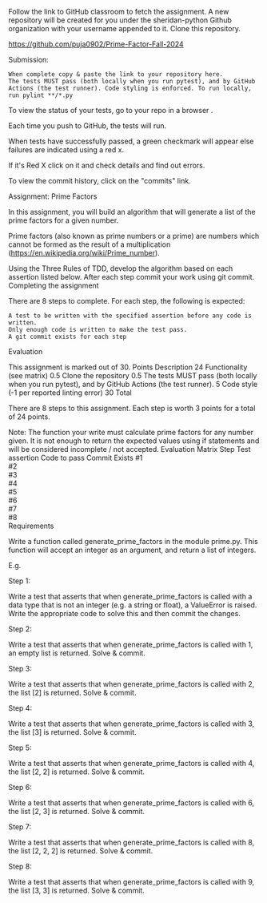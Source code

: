 Follow the link to GitHub classroom to fetch the assignment. A new repository will be created for you under the sheridan-python Github organization with your username appended to it. Clone this repository. 

https://github.com/puja0902/Prime-Factor-Fall-2024

Submission:

    When complete copy & paste the link to your repository here.
    The tests MUST pass (both locally when you run pytest), and by GitHub Actions (the test runner). Code styling is enforced. To run locally, run pylint **/*.py

To view the status of your tests, go to your repo in a browser . 

Each time you push to GitHub, the tests will run.

When tests have successfully passed, a green checkmark will appear else failures are indicated using a red x.

If it's Red X click on it and check details and find out errors.

To view the commit history, click on the "commits" link.



Assignment: Prime Factors

In this assignment, you will build an algorithm that will generate a list of the prime factors for a given number.

Prime factors (also known as prime numbers or a prime) are numbers which cannot be formed as the result of a multiplication (https://en.wikipedia.org/wiki/Prime_number).

Using the Three Rules of TDD, develop the algorithm based on each assertion listed below. After each step commit your work using git commit.
Completing the assignment

There are 8 steps to complete. For each step, the following is expected:

    A test to be written with the specified assertion before any code is written.
    Only enough code is written to make the test pass.
    A git commit exists for each step

Evaluation

This assignment is marked out of 30.
Points 	Description
24 	Functionality (see matrix)
0.5 	Clone the repository
0.5 	The tests MUST pass (both locally when you run pytest), and by GitHub Actions (the test runner).
5 	Code style (-1 per reported linting error)
30 	Total

There are 8 steps to this assignment. Each step is worth 3 points for a total of 24 points.

Note: The function your write must calculate prime factors for any number given. It is not enough to return the expected values using if statements and will be considered incomplete / not accepted.
Evaluation Matrix
Step 	Test assertion 	Code to pass 	Commit Exists
#1 			
#2 			
#3 			
#4 			
#5 			
#6 			
#7 			
#8 			
Requirements

Write a function called generate_prime_factors in the module prime.py. This function will accept an integer as an argument, and return a list of integers.

E.g.

Step 1:

Write a test that asserts that when generate_prime_factors is called with a data type that is not an integer (e.g. a string or float), a ValueError is raised. Write the appropriate code to solve this and then commit the changes.

Step 2:

Write a test that asserts that when generate_prime_factors is called with 1, an empty list is returned. Solve & commit.

Step 3:

Write a test that asserts that when generate_prime_factors is called with 2, the list [2] is returned. Solve & commit.

Step 4:

Write a test that asserts that when generate_prime_factors is called with 3, the list [3] is returned. Solve & commit.

Step 5:

Write a test that asserts that when generate_prime_factors is called with 4, the list [2, 2] is returned. Solve & commit.

Step 6:

Write a test that asserts that when generate_prime_factors is called with 6, the list [2, 3] is returned. Solve & commit.

Step 7:

Write a test that asserts that when generate_prime_factors is called with 8, the list [2, 2, 2] is returned. Solve & commit.

Step 8:

Write a test that asserts that when generate_prime_factors is called with 9, the list [3, 3] is returned. Solve & commit.